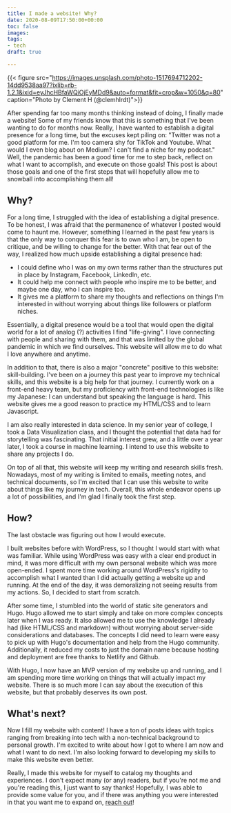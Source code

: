 ```yaml
---
title: I made a website! Why?
date: 2020-08-09T17:50:00+00:00
toc: false
images: 
tags:
- tech
draft: true

---
```

{{< figure src="https://images.unsplash.com/photo-1517694712202-14dd9538aa97?ixlib=rb-1.2.1&ixid=eyJhcHBfaWQiOjEyMDd9&auto=format&fit=crop&w=1050&q=80" caption="Photo by Clement H (@clemhlrdt)">}}

After spending far too many months thinking instead of doing, I finally made a website! Some of my friends know that this is something that I've been wanting to do for months now. Really, I have wanted to establish a digital presence for a long time, but the excuses kept piling on: "Twitter was not a good platform for me. I'm too camera shy for TikTok and Youtube. What would I even blog about on Medium? I can't find a niche for my podcast." Well, the pandemic has been a good time for me to step back, reflect on what I want to accomplish, and execute on those goals! This post is about those goals and one of the first steps that will hopefully allow me to snowball into accomplishing them all!

## Why?

For a long time, I struggled with the idea of establishing a digital presence. To be honest, I was afraid that the permanence of whatever I posted would come to haunt me. However, something I learned in the past few years is that the only way to conquer this fear is to own who I am, be open to critique, and be willing to change for the better. With that fear out of the way, I realized how much upside establishing a digital presence had:

* I could define who I was on my own terms rather than the structures put in place by Instagram, Facebook, LinkedIn, etc.
* It could help me connect with people who inspire me to be better, and maybe one day, who I can inspire too.
* It gives me a platform to share my thoughts and reflections on things I'm interested in without worrying about things like followers or platform niches.

Essentially, a digital presence would be a tool that would open the digital world for a lot of analog (?) activities I find "life-giving". I love connecting with people and sharing with them, and that was limited by the global pandemic in which we find ourselves. This website will allow me to do what I love anywhere and anytime.

In addition to that, there is also a major "concrete" positive to this website: skill-building. I've been on a journey this past year to improve my technical skills, and this website is a big help for that journey. I currently work on a front-end heavy team, but my proficiency with front-end technologies is like my Japanese: I can understand but speaking the language is hard. This website gives me a good reason to practice my HTML/CSS and to learn Javascript.

I am also really interested in data science. In my senior year of college, I took a Data Visualization class, and I thought the potential that data had for storytelling was fascinating. That initial interest grew, and a little over a year later, I took a course in machine learning. I intend to use this website to share any projects I do.

On top of all that, this website will keep my writing and research skills fresh. Nowadays, most of my writing is limited to emails, meeting notes, and technical documents, so I'm excited that I can use this website to write about things like my journey in tech. Overall, this whole endeavor opens up a lot of possibilities, and I'm glad I finally took the first step.

## How?

The last obstacle was figuring out how I would execute.

I built websites before with WordPress, so I thought I would start with what was familiar. While using WordPress was easy with a clear end product in mind, it was more difficult with my own personal website which was more open-ended. I spent more time working around WordPress's rigidity to accomplish what I wanted than I did actually getting a website up and running. At the end of the day, it was demoralizing not seeing results from my actions. So, I decided to start from scratch.

After some time, I stumbled into the world of static site generators and Hugo. Hugo allowed me to start simply and take on more complex concepts later when I was ready. It also allowed me to use the knowledge I already had (like HTML/CSS and markdown) without worrying about server-side considerations and databases. The concepts I did need to learn were easy to pick up with Hugo's documentation and help from the Hugo community. Additionally, it reduced my costs to just the domain name because hosting and deployment are free thanks to Netlify and Github.

With Hugo, I now have an MVP version of my website up and running, and I am spending more time working on things that will actually impact my website. There is so much more I can say about the execution of this website, but that probably deserves its own post.

## What's next?

Now I fill my website with content! I have a ton of posts ideas with topics ranging from breaking into tech with a non-technical background to personal growth. I'm excited to write about how I got to where I am now and what I want to do next. I'm also looking forward to developing my skills to make this website even better.

Really, I made this website for myself to catalog my thoughts and experiences. I don't expect many (or any) readers, but if you're not me and you're reading this, I just want to say thanks! Hopefully, I was able to provide some value for you, and if there was anything you were interested in that you want me to expand on, [reach out](mailto:hello@kjperez.com)!